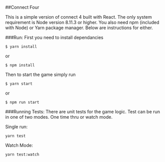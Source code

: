 ##Connect Four

This is a simple version of connect 4 built with React. The only system requirement is Node version 8.11.3 or higher.  You also need npm (included with Node) or Yarn package manager.  Below are instructions for either.


###Run:
First you need to install dependancies

```
$ yarn install
```

or
```
$ npm install

```

Then to start the game simply run

```
$ yarn start
```

or

```
$ npm run start
```

###Running Tests:
There are unit tests for the game logic. Test can be run in one of two modes.  One time thru or watch mode.

Single run:
```
yarn test
```

Watch Mode:
```
yarn test:watch
```
